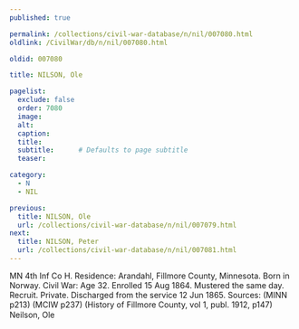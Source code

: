 ```yaml
---
published: true

permalink: /collections/civil-war-database/n/nil/007080.html
oldlink: /CivilWar/db/n/nil/007080.html

oldid: 007080

title: NILSON, Ole

pagelist:
  exclude: false
  order: 7080
  image: 
  alt:
  caption:
  title:
  subtitle:      # Defaults to page subtitle
  teaser:

category: 
  - N 
  - NIL

previous:
  title: NILSON, Ole
  url: /collections/civil-war-database/n/nil/007079.html  
next:
  title: NILSON, Peter
  url: /collections/civil-war-database/n/nil/007081.html   
---
```

MN 4th Inf Co H. Residence: Arandahl, Fillmore County, Minnesota. Born in Norway. Civil War: Age 32. Enrolled 15 Aug 1864. Mustered the same day. Recruit. Private. Discharged from the service 12 Jun 1865. Sources: (MINN p213) (MCIW p237) (History of Fillmore County, vol 1, publ. 1912, p147) &#147;Neilson, Ole&#148;